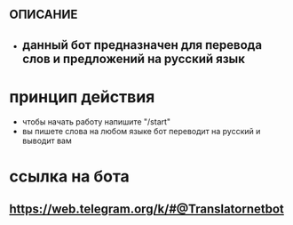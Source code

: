 ## ОПИСАНИЕ

* ## данный бот предназначен для перевода слов и предложений на русский язык

# принцип действия
* чтобы начать работу напишите "/start"
* вы пишете слова на любом языке бот переводит на русский и выводит вам

# сcылка на бота

## https://web.telegram.org/k/#@Translatornetbot
